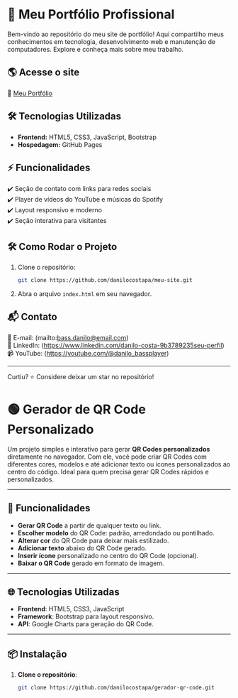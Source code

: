 # 🚀 Meu Portfólio Profissional

Bem-vindo ao repositório do meu site de portfólio! Aqui compartilho meus conhecimentos em tecnologia, desenvolvimento web e manutenção de computadores. Explore e conheça mais sobre meu trabalho.  

## 🌎 Acesse o site

🔗 [Meu Portfólio](https://danilocostapa.github.io/meu-site/)  


## 🛠️ Tecnologias Utilizadas

- **Frontend:** HTML5, CSS3, JavaScript, Bootstrap  
- **Hospedagem:** GitHub Pages  

## ⚡ Funcionalidades

✔️ Seção de contato com links para redes sociais  
✔️ Player de vídeos do YouTube e músicas do Spotify  
✔️ Layout responsivo e moderno  
✔️ Seção interativa para visitantes  

## 🛠️ Como Rodar o Projeto

1. Clone o repositório:
   ```bash
   git clone https://github.com/danilocostapa/meu-site.git
   ```
2. Abra o arquivo `index.html` em seu navegador.

## 📬 Contato

📧 E-mail: (mailto:bass.danilo@email.com)  
📌 LinkedIn: (https://www.linkedin.com/danilo-costa-9b3789235seu-perfil)  
📹 YouTube: (https://youtube.com/@danilo_bassplayer)  

---

Curtiu? ⭐ Considere deixar um star no repositório!


# 🟢 **Gerador de QR Code Personalizado**

Um projeto simples e interativo para gerar **QR Codes personalizados** diretamente no navegador. Com ele, você pode criar QR Codes com diferentes cores, modelos e até adicionar texto ou ícones personalizados ao centro do código. Ideal para quem precisa gerar QR Codes rápidos e personalizados.

---

## 🚀 **Funcionalidades**

- **Gerar QR Code** a partir de qualquer texto ou link.
- **Escolher modelo** do QR Code: padrão, arredondado ou pontilhado.
- **Alterar cor** do QR Code para deixar mais estilizado.
- **Adicionar texto** abaixo do QR Code gerado.
- **Inserir ícone** personalizado no centro do QR Code (opcional).
- **Baixar o QR Code** gerado em formato de imagem.

---

## 🌐 **Tecnologias Utilizadas**

- **Frontend**: HTML5, CSS3, JavaScript
- **Framework**: Bootstrap para layout responsivo.
- **API**: Google Charts para geração do QR Code.

---

## 📦 **Instalação**

1. **Clone o repositório**:
   ```bash
   git clone https://github.com/danilocostapa/gerador-qr-code.git

